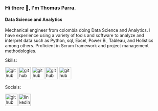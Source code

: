 ### Hi there 👋, I'm Thomas Parra.
#### Data Science and Analytics

Mechanical engineer from colombia doing Data Science and Analytics. I have experience using a variety of tools and software to analyze and interpret data such as Python, sql, Excel, Power Bi, Tableau, and Holistics among others. Proficient in Scrum framework and project management methodologies. 

Skills: 

<img src='https://cdn.jsdelivr.net/npm/simple-icons@3.0.1/icons/python.svg' alt='github' height='40'> <img src='https://cdn.jsdelivr.net/npm/simple-icons@3.0.1/icons/postgresql.svg' alt='github' height='40'> <img src='https://cdn.jsdelivr.net/npm/simple-icons@3.0.1/icons/powerbi.svg' alt='github' height='40'> <img src='https://cdn.jsdelivr.net/npm/simple-icons@3.0.1/icons/tableau.svg' alt='github' height='40'> <img src='https://cdn.jsdelivr.net/npm/simple-icons@3.0.1/icons/microsoftexcel.svg' alt='github' height='40'>

Socials: 



[<img src='https://cdn.jsdelivr.net/npm/simple-icons@3.0.1/icons/github.svg' alt='github' height='40'>](https://github.com/Thomas-Parra)  [<img src='https://cdn.jsdelivr.net/npm/simple-icons@3.0.1/icons/linkedin.svg' alt='linkedin' height='40'>](https://www.linkedin.com/in/thomasparraarboleda/)  
